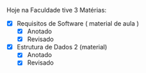 Hoje na Faculdade tive 3 Matérias:
- [x] Requisitos de Software ( material de aula )
	- [x] Anotado
	- [x] Revisado
- [x] Estrutura de Dados 2 (material)
	- [x] Anotado
	- [x] Revisado 